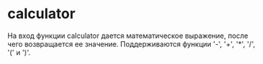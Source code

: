 # calculator
На вход функции calculator дается математическое выражение, после чего возвращается ее значение.
Поддерживаются функции '-', '+', '*', '/', '(' и ')'.
